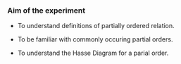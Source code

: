 ### Aim of the experiment

- To understand definitions of partially ordered relation.

- To be familiar with commonly occuring partial orders.

- To understand the Hasse Diagram for a parial order.
